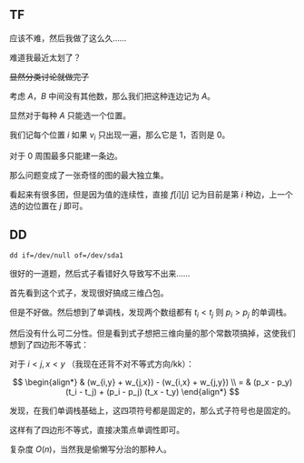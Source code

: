 ## TF
应该不难，然后我做了这么久……

难道我最近太划了？

~~显然分类讨论就做完了~~

考虑 $A$，$B$ 中间没有其他数，那么我们把这种连边记为 $A$。

显然对于每种 $A$ 只能选一个位置。

我们记每个位置 $i$ 如果 $v_i$ 只出现一遍，那么它是 $1$，否则是 $0$。

对于 $0$ 周围最多只能建一条边。

那么问题变成了一张奇怪的图的最大独立集。

看起来有很多团，但是因为值的连续性，直接 $f[i][j]$ 记为目前是第 $i$ 种边，上一个选的边位置在 $j$ 即可。

## DD
	dd if=/dev/null of=/dev/sda1

很好的一道题，然后式子看错好久导致写不出来……

首先看到这个式子，发现很好搞成三维凸包。

但是不好做。然后想到了单调栈，发现两个数组都有 $t_i < t_j$ 则 $p_i > p_j$ 的单调栈。

然后没有什么可二分性。但是看到式子想把三维向量的那个常数项搞掉，这使我们想到了四边形不等式：

对于 $i < j, x < y$ （我现在还背不对不等式方向/kk）：

$$
\begin{align*}
& (w_{i,y} + w_{j,x}) - (w_{i,x} + w_{j,y}) \\
= & (p_x - p_y) (t_i - t_j) + (p_i - p_j) (t_x - t_y)
\end{align*}
$$

发现，在我们单调栈基础上，这四项符号都是固定的，那么式子符号也是固定的。

这样有了四边形不等式，直接决策点单调性即可。

复杂度 $O(n)$，当然我是偷懒写分治的那种人。
